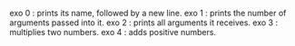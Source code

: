 exo 0 : prints its name, followed by a new line.
exo 1 : prints the number of arguments passed into it.
exo 2 : prints all arguments it receives.
exo 3 : multiplies two numbers.
exo 4 : adds positive numbers.